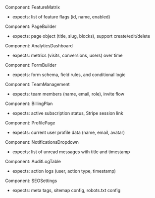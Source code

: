 Component: FeatureMatrix
- expects: list of feature flags (id, name, enabled)

Component: PageBuilder
- expects: page object (title, slug, blocks), support create/edit/delete

Component: AnalyticsDashboard
- expects: metrics (visits, conversions, users) over time

Component: FormBuilder
- expects: form schema, field rules, and conditional logic

Component: TeamManagement
- expects: team members (name, email, role), invite flow

Component: BillingPlan
- expects: active subscription status, Stripe session link

Component: ProfilePage
- expects: current user profile data (name, email, avatar)

Component: NotificationsDropdown
- expects: list of unread messages with title and timestamp

Component: AuditLogTable
- expects: action logs (user, action type, timestamp)

Component: SEOSettings
- expects: meta tags, sitemap config, robots.txt config
